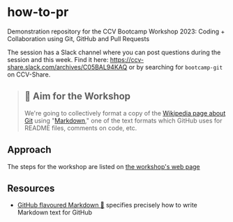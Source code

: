 # how-to-pr
Demonstration repository for the CCV Bootcamp Workshop 2023: Coding + Collaboration using Git, GitHub and Pull Requests

The session has a Slack channel where you can post questions during the session and this week. 
Find it here: https://ccv-share.slack.com/archives/C05BAL94KAQ or by searching for `bootcamp-git` on CCV-Share.

> ## 🎯 Aim for the Workshop
> 
> We're going to collectively format a copy of the [Wikipedia page about Git](https://en.wikipedia.org/wiki/Git) using "[Markdown](https://daringfireball.net/projects/markdown/)," one of the text formats which GitHub uses for README files, comments on code, etc. 

## Approach 

The steps for the workshop are listed on [the workshop's web page](https://www.notion.so/brownccv/Coding-Collaboration-using-Git-GitHub-and-Pull-Requests-afdc0e8c48a449f2864f0e3e8b5b4a59?pvs=4#f7f80c9a26074540b1fa4adc575dc50d)

## Resources
- [GitHub flavoured Markdown 🔗](https://github.github.com/gfm/) specifies precisely how to write Markdown text for GitHub


